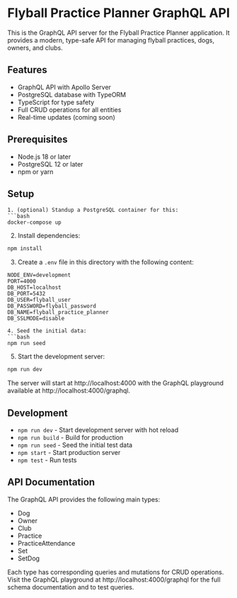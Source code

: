# Flyball Practice Planner GraphQL API

This is the GraphQL API server for the Flyball Practice Planner application. It provides a modern, type-safe API for managing flyball practices, dogs, owners, and clubs.

## Features

- GraphQL API with Apollo Server
- PostgreSQL database with TypeORM
- TypeScript for type safety
- Full CRUD operations for all entities
- Real-time updates (coming soon)

## Prerequisites

- Node.js 18 or later
- PostgreSQL 12 or later
- npm or yarn

## Setup

```
1. (optional) Standup a PostgreSQL container for this:
```bash
docker-compose up
```

2. Install dependencies:
```bash
npm install
```

3. Create a `.env` file in this directory with the following content:
```
NODE_ENV=development
PORT=4000
DB_HOST=localhost
DB_PORT=5432
DB_USER=flyball_user
DB_PASSWORD=flyball_password
DB_NAME=flyball_practice_planner
DB_SSLMODE=disable

4. Seed the initial data:
```bash
npm run seed
```

5. Start the development server:
```bash
npm run dev
```

The server will start at http://localhost:4000 with the GraphQL playground available at http://localhost:4000/graphql.

## Development

- `npm run dev` - Start development server with hot reload
- `npm run build` - Build for production
- `npm run seed` - Seed the initial test data
- `npm start` - Start production server
- `npm test` - Run tests

## API Documentation

The GraphQL API provides the following main types:

- Dog
- Owner
- Club
- Practice
- PracticeAttendance
- Set
- SetDog

Each type has corresponding queries and mutations for CRUD operations. Visit the GraphQL playground at http://localhost:4000/graphql for the full schema documentation and to test queries.
